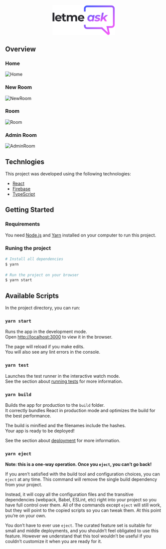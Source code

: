 <div align="center">
  <img alt="Letmeask" src="src/assets/images/logo.svg" width="200px">
</div>

## Overview

### Home
![Home](https://user-images.githubusercontent.com/37718164/124403928-0ac71800-dd0f-11eb-9248-ce3c40f8c91d.png)

### New Room
![NewRoom](https://user-images.githubusercontent.com/37718164/124403986-5bd70c00-dd0f-11eb-9941-a722991f41b2.png)

### Room
![Room](https://user-images.githubusercontent.com/37718164/124404049-9c368a00-dd0f-11eb-86cb-85916c17be9a.png)

### Admin Room
![AdminRoom](https://user-images.githubusercontent.com/37718164/124403935-1581ad00-dd0f-11eb-9211-472d7a780089.png)

## Technlogies

This project was developed using the following technologies:
- [React](https://reactjs.org)
- [Firebase](https://firebase.google.com/)
- [TypeScript](https://www.typescriptlang.org/)

## Getting Started

### Requirements
You need [Node.js](https://nodejs.org/en/) and [Yarn](https://yarnpkg.com) installed on your computer to run this project.

### Runing the project

```bash
# Install all dependencies
$ yarn

# Run the project on your browser
$ yarn start
```

## Available Scripts

In the project directory, you can run:

### `yarn start`

Runs the app in the development mode.\
Open [http://localhost:3000](http://localhost:3000) to view it in the browser.

The page will reload if you make edits.\
You will also see any lint errors in the console.

### `yarn test`

Launches the test runner in the interactive watch mode.\
See the section about [running tests](https://facebook.github.io/create-react-app/docs/running-tests) for more information.

### `yarn build`

Builds the app for production to the `build` folder.\
It correctly bundles React in production mode and optimizes the build for the best performance.

The build is minified and the filenames include the hashes.\
Your app is ready to be deployed!

See the section about [deployment](https://facebook.github.io/create-react-app/docs/deployment) for more information.

### `yarn eject`

**Note: this is a one-way operation. Once you `eject`, you can’t go back!**

If you aren’t satisfied with the build tool and configuration choices, you can `eject` at any time. This command will remove the single build dependency from your project.

Instead, it will copy all the configuration files and the transitive dependencies (webpack, Babel, ESLint, etc) right into your project so you have full control over them. All of the commands except `eject` will still work, but they will point to the copied scripts so you can tweak them. At this point you’re on your own.

You don’t have to ever use `eject`. The curated feature set is suitable for small and middle deployments, and you shouldn’t feel obligated to use this feature. However we understand that this tool wouldn’t be useful if you couldn’t customize it when you are ready for it.
